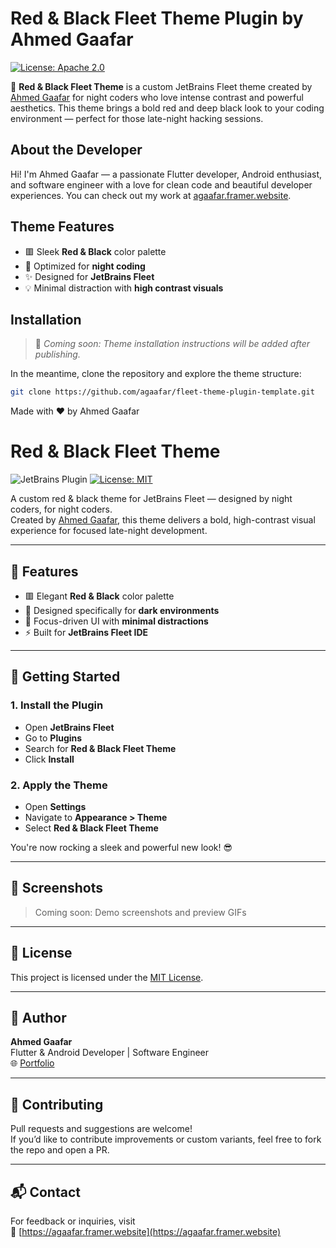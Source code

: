 # Red & Black Fleet Theme Plugin by Ahmed Gaafar

[![License: Apache 2.0](https://img.shields.io/badge/license-APACHE_2.0-blue.svg)](https://github.com/agaafar/fleet-theme-plugin-template/blob/main/LICENSE.md)

🎨 **Red & Black Fleet Theme** is a custom JetBrains Fleet theme created
by [Ahmed Gaafar](https://agaafar.framer.website) for night coders who love intense contrast and powerful aesthetics.
This theme brings a bold red and deep black look to your coding environment — perfect for those late-night hacking
sessions.

## About the Developer

Hi! I'm Ahmed Gaafar — a passionate Flutter developer, Android enthusiast, and software engineer with a love for clean
code and beautiful developer experiences.
You can check out my work at [agaafar.framer.website](https://agaafar.framer.website).

## Theme Features

- 🟥 Sleek **Red & Black** color palette
- 🌙 Optimized for **night coding**
- ✨ Designed for **JetBrains Fleet**
- 💡 Minimal distraction with **high contrast visuals**

## Installation

> 🚧 _Coming soon: Theme installation instructions will be added after publishing._

In the meantime, clone the repository and explore the theme structure:

```bash
git clone https://github.com/agaafar/fleet-theme-plugin-template.git
```

Made with ❤️ by Ahmed Gaafar

# Red & Black Fleet Theme

![JetBrains Plugin](https://img.shields.io/jetbrains/plugin/v/27028?label=JetBrains%20Marketplace)
[![License: MIT](https://img.shields.io/badge/license-MIT-yellow.svg)](LICENSE)

A custom red & black theme for JetBrains Fleet — designed by night coders, for night coders.  
Created by [Ahmed Gaafar](https://agaafar.framer.website), this theme delivers a bold, high-contrast visual experience for focused late-night development.

---

## 🎨 Features

- 🟥 Elegant **Red & Black** color palette
- 🌙 Designed specifically for **dark environments**
- 🧠 Focus-driven UI with **minimal distractions**
- ⚡ Built for **JetBrains Fleet IDE**

---

## 🚀 Getting Started

### 1. Install the Plugin

- Open **JetBrains Fleet**
- Go to **Plugins**
- Search for **Red & Black Fleet Theme**
- Click **Install**

### 2. Apply the Theme

- Open **Settings**
- Navigate to **Appearance > Theme**
- Select **Red & Black Fleet Theme**

You're now rocking a sleek and powerful new look! 😎

---

## 📸 Screenshots

> Coming soon: Demo screenshots and preview GIFs

---

## 📄 License

This project is licensed under the [MIT License](LICENSE).

---

## 👤 Author

**Ahmed Gaafar**  
Flutter & Android Developer | Software Engineer  
🌐 [Portfolio](https://agaafar.framer.website)

---

## 🤝 Contributing

Pull requests and suggestions are welcome!  
If you’d like to contribute improvements or custom variants, feel free to fork the repo and open a PR.

---

## 📬 Contact

For feedback or inquiries, visit  
🔗 [https://agaafar.framer.website](https://agaafar.framer.website)
